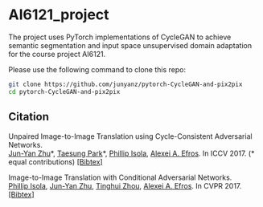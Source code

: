 # AI6121_project

The project uses PyTorch implementations of CycleGAN to achieve semantic segmentation and input space unsupervised domain adaptation for the course project AI6121. 

Please use the following command to clone this repo:

```bash
git clone https://github.com/junyanz/pytorch-CycleGAN-and-pix2pix
cd pytorch-CycleGAN-and-pix2pix
```

## Citation

Unpaired Image-to-Image Translation using Cycle-Consistent Adversarial Networks.<br>
[Jun-Yan Zhu](https://www.cs.cmu.edu/~junyanz/)\*,  [Taesung Park](https://taesung.me/)\*, [Phillip Isola](https://people.eecs.berkeley.edu/~isola/), [Alexei A. Efros](https://people.eecs.berkeley.edu/~efros). In ICCV 2017. (* equal contributions) [[Bibtex]](https://junyanz.github.io/CycleGAN/CycleGAN.txt)

Image-to-Image Translation with Conditional Adversarial Networks.<br>
[Phillip Isola](https://people.eecs.berkeley.edu/~isola), [Jun-Yan Zhu](https://www.cs.cmu.edu/~junyanz/), [Tinghui Zhou](https://people.eecs.berkeley.edu/~tinghuiz), [Alexei A. Efros](https://people.eecs.berkeley.edu/~efros). In CVPR 2017. [[Bibtex]](https://www.cs.cmu.edu/~junyanz/projects/pix2pix/pix2pix.bib)
